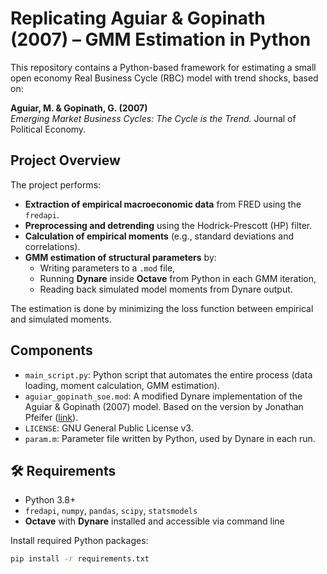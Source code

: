 # Replicating Aguiar & Gopinath (2007) – GMM Estimation in Python

This repository contains a Python-based framework for estimating a small open economy Real Business Cycle (RBC) model with trend shocks, based on:

**Aguiar, M. & Gopinath, G. (2007)**  
*Emerging Market Business Cycles: The Cycle is the Trend.* Journal of Political Economy.

## Project Overview

The project performs:

- **Extraction of empirical macroeconomic data** from FRED using the `fredapi`.
- **Preprocessing and detrending** using the Hodrick-Prescott (HP) filter.
- **Calculation of empirical moments** (e.g., standard deviations and correlations).
- **GMM estimation of structural parameters** by:
  - Writing parameters to a `.mod` file,
  - Running **Dynare** inside **Octave** from Python in each GMM iteration,
  - Reading back simulated model moments from Dynare output.

The estimation is done by minimizing the loss function between empirical and simulated moments.

## Components

- `main_script.py`: Python script that automates the entire process (data loading, moment calculation, GMM estimation).
- `aguiar_gopinath_soe.mod`: A modified Dynare implementation of the Aguiar & Gopinath (2007) model. Based on the version by Jonathan Pfeifer ([link](https://github.com/JohannesPfeifer/DSGE_mod)).
- `LICENSE`: GNU General Public License v3.
- `param.m`: Parameter file written by Python, used by Dynare in each run.

## 🛠️ Requirements

- Python 3.8+
- `fredapi`, `numpy`, `pandas`, `scipy`, `statsmodels`
- **Octave** with **Dynare** installed and accessible via command line

Install required Python packages:

```bash
pip install -r requirements.txt